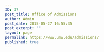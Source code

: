 ```yaml
---
ID: 37
post_title: Office of Admissions
author: Admin
post_date: 2015-05-27 16:55:35
post_excerpt: ""
layout: page
permalink: https://www.umw.edu/admissions/
published: true
---
```

